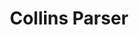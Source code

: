 ---
word: "true"

types: "word"

title: "Collins Parser"

categories: ['']

tags: ['Collins', 'Parser']

arabic: 'محلل كولينز'

arexps: []

enwords: ['Collins Parser']

enexps: []

arlexicons: 'ح'

enlexicons: 'C'

authors: ['Ruqayya Roshdy']

translators: ['']

citations: 'مقدمة في حوسبة اللغة العربية'

sources: 'مركز الملك عبدالله بن عبدالعزيز الدولي لخدمة اللغة العربية'

slug: ""
---